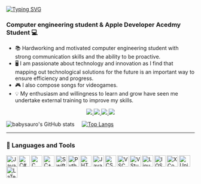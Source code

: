 <a href="https://git.io/typing-svg"><img src="https://readme-typing-svg.demolab.com?font=Righteous&size=35&weight=400&pause=1000&color=24B6F7&random=false&width=437&height=53&lines=Hello+!+👋;+I+'m+Serena+Savarese+!+🦖" alt="Typing SVG" /></a>

<h3 align="centre">Computer engineering student & Apple Developer Acedmy Student 💻</h3>

- 📚 Hardworking and motivated computer engineering student with strong communication skills and the ability to be
proactive. 
- 🖥️ I am passionate about technology and innovation as I find that mapping out technological solutions for
the future is an important way to ensure efficiency and progress.
- 🎮 I also compose songs for videogames. 
- 💡 My enthusiasm and willingness to learn and grow have seen me undertake external training to improve my skills.

<div align="center">
   <a href="mailto:sesesa02@gmail.com">
    <img src="https://img.shields.io/badge/Gmail-D14836?style=for-the-badge&logo=gmail&logoColor=white" />
  </a>
  <a href="https://www.linkedin.com/in/serena-savarese-13a93024b">
    <img src="https://img.shields.io/badge/LinkedIn-0077B5?style=for-the-badge&logo=linkedin&logoColor=white" />
  </a>
  <a href="https://discord.com/channels/@me">
    <img src="https://img.shields.io/badge/Discord-5865F2?style=for-the-badge&logo=discord&logoColor=white" />
  </a>
  <a href="https://soundcloud.com/babysauro-681006921">
    <img src="https://img.shields.io/badge/SoundCloud-FF3300?style=for-the-badge&logo=soundcloud&logoColor=white" />
  </a>
</div>

![babysauro's GitHub stats](https://github-readme-stats.vercel.app/api?username=babysauro&show_icons=true&theme=tokyonight) &nbsp; &nbsp; [![Top Langs](https://github-readme-stats.vercel.app/api/top-langs/?username=babysauro&theme=tokyonight&hide_progress=true)](https://github.com/babysauro/github-readme-stats)

___________________________________________________________________________________________________________________________
### 💼 Languages and Tools
<img align="left" alt="Java" width="30px" src="https://cdn.jsdelivr.net/gh/devicons/devicon@latest/icons/java/java-original.svg"/>
<img align="left" alt="C#" width="30px" src="https://cdn.jsdelivr.net/gh/devicons/devicon@latest/icons/csharp/csharp-line.svg"/>
<img align="left" alt="C" width="30px" src="https://cdn.jsdelivr.net/gh/devicons/devicon@latest/icons/c/c-plain.svg"/>
<img align="left" alt="C++" width="30px" src="https://cdn.jsdelivr.net/gh/devicons/devicon@latest/icons/cplusplus/cplusplus-plain.svg"/>
<img align="left" alt="Swift" width="30px" src="https://cdn.jsdelivr.net/gh/devicons/devicon@latest/icons/swift/swift-original.svg"/>
<img align="left" alt="Python" width="30px" src="https://cdn.jsdelivr.net/gh/devicons/devicon@latest/icons/python/python-original.svg"/>
<img align="left" alt="HTML" width="30px" src="https://cdn.jsdelivr.net/gh/devicons/devicon@latest/icons/html5/html5-plain.svg"/>
<img align="left" alt="JavaScript" width="30px" src="https://cdn.jsdelivr.net/gh/devicons/devicon@latest/icons/javascript/javascript-plain.svg"/>
<img align="left" alt="CSS" width="30px" src="https://cdn.jsdelivr.net/gh/devicons/devicon@latest/icons/css3/css3-plain.svg"/>
<img align="left" alt="VSCode" width="30px" src="https://cdn.jsdelivr.net/gh/devicons/devicon@latest/icons/vscode/vscode-original.svg"/>
<img align="left" alt="VStudio" width="30px" src="https://cdn.jsdelivr.net/gh/devicons/devicon@latest/icons/visualstudio/visualstudio-plain.svg"/>
<img align="left" alt="Linux" width="30px" src="https://cdn.jsdelivr.net/gh/devicons/devicon@latest/icons/linux/linux-original.svg"/>
<img align="left" alt="IOS" width="30px" src="https://cdn.jsdelivr.net/gh/devicons/devicon@latest/icons/apple/apple-original.svg"/>
<img align="left" alt="XCode" width="30px" src="https://cdn.jsdelivr.net/gh/devicons/devicon@latest/icons/xcode/xcode-original.svg"/>
<img align="left" alt="Unity" width="30px" src="https://cdn.jsdelivr.net/gh/devicons/devicon@latest/icons/unity/unity-original.svg"/>
<img align="left" alt="LaTex" width="30px" src="https://cdn.jsdelivr.net/gh/devicons/devicon@latest/icons/tex/tex-original.svg"/>



<!--
**babysauro/Babysauro** is a ✨ _special_ ✨ repository because its `README.md` (this file) appears on your GitHub profile.

Here are some ideas to get you started:

- 🔭 I’m currently working on ...
- 🌱 I’m currently learning ...
- 👯 I’m looking to collaborate on ...
- 🤔 I’m looking for help with ...
- 💬 Ask me about ...
- 📫 How to reach me: ...
- 😄 Pronouns: ...
- ⚡ Fun fact: ...
-->
